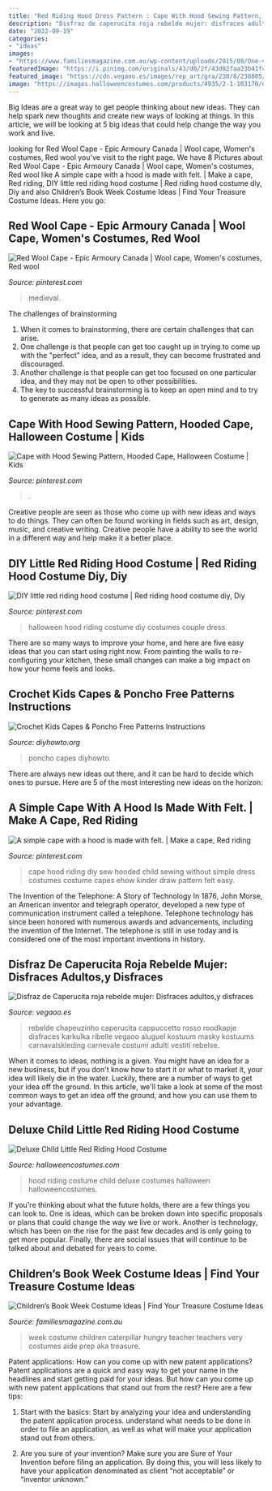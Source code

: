 ```yaml
---
title: "Red Riding Hood Dress Pattern : Cape With Hood Sewing Pattern, Hooded Cape, Halloween Costume"
description: "Disfraz de caperucita roja rebelde mujer: disfraces adultos,y disfraces"
date: "2022-09-19"
categories:
- "ideas"
images:
- "https://www.familiesmagazine.com.au/wp-content/uploads/2015/08/One-very-hungry-caterpillar-aka-Prep-Teacher-Aide.jpg"
featuredImage: "https://i.pinimg.com/originals/43/d8/2f/43d82faa23b41fc80e38d89676b1e898.jpg"
featured_image: "https://cdn.vegaoo.es/images/rep_art/gra/230/8/230805/disfraz-de-caperucita-roja-rebelde-mujer.jpg"
image: "https://images.halloweencostumes.com/products/4935/2-1-103170/deluxe-child-little-red-riding-hood-costume-5.jpg"
---
```



Big Ideas are a great way to get people thinking about new ideas. They can help spark new thoughts and create new ways of looking at things. In this article, we will be looking at 5 big ideas that could help change the way you work and live.

	

		
looking for Red Wool Cape - Epic Armoury Canada | Wool cape, Women&#039;s costumes, Red wool you've visit to the right page. We have 8 Pictures about Red Wool Cape - Epic Armoury Canada | Wool cape, Women&#039;s costumes, Red wool like A simple cape with a hood is made with felt. | Make a cape, Red riding, DIY little red riding hood costume | Red riding hood costume diy, Diy and also Children’s Book Week Costume Ideas | Find Your Treasure Costume Ideas. Here you go:
		
    
## Red Wool Cape - Epic Armoury Canada | Wool Cape, Women&#039;s Costumes, Red Wool

<img loading=lazy src="https://i.pinimg.com/originals/4f/6a/0c/4f6a0ceba8485b4216a96a4bd84ac997.jpg" onerror="this.onerror=null;this.src='https://tse3.mm.bing.net/th?id=OIP.Z5NArXxVNF4T3bPL9bKWLQHaLH&amp;pid=15.1';" alt="Red Wool Cape - Epic Armoury Canada | Wool cape, Women&#039;s costumes, Red wool">

_Source: pinterest.com_

>medieval. 

	

The challenges of brainstorming
1. When it comes to brainstorming, there are certain challenges that can arise.
2. One challenge is that people can get too caught up in trying to come up with the "perfect" idea, and as a result, they can become frustrated and discouraged.
3. Another challenge is that people can get too focused on one particular idea, and they may not be open to other possibilities.
4. The key to successful brainstorming is to keep an open mind and to try to generate as many ideas as possible.

    
## Cape With Hood Sewing Pattern, Hooded Cape, Halloween Costume | Kids

<img loading=lazy src="https://i.pinimg.com/originals/e8/07/b2/e807b2c41b23f4b6dbd5e14aa5645479.png" onerror="this.onerror=null;this.src='https://tse3.mm.bing.net/th?id=OIP.PoEaWoXoZ-yUXpHz05WQFgHaLG&amp;pid=15.1';" alt="Cape with Hood Sewing Pattern, Hooded Cape, Halloween Costume | Kids">

_Source: pinterest.com_

>. 

	

Creative people are seen as those who come up with new ideas and ways to do things. They can often be found working in fields such as art, design, music, and creative writing. Creative people have a ability to see the world in a different way and help make it a better place.

    
## DIY Little Red Riding Hood Costume | Red Riding Hood Costume Diy, Diy

<img loading=lazy src="https://i.pinimg.com/736x/6e/dd/fd/6eddfd3c1357fcfe91c6678c01ce3a90--red-riding-hood-costume-little-red.jpg" onerror="this.onerror=null;this.src='https://tse2.mm.bing.net/th?id=OIP.Y7WCOR6bFP1a7qX5K5s3tgHaNK&amp;pid=15.1';" alt="DIY little red riding hood costume | Red riding hood costume diy, Diy">

_Source: pinterest.com_

>halloween hood riding costume diy costumes couple dress. 

	

There are so many ways to improve your home, and here are five easy ideas that you can start using right now. From painting the walls to re-configuring your kitchen, these small changes can make a big impact on how your home feels and looks.

    
## Crochet Kids Capes &amp; Poncho Free Patterns Instructions

<img loading=lazy src="http://www.diyhowto.org/wp-content/uploads/DIYHowto-Crochet-Kids-Capes-Poncho-Free-Patterns-01.jpg" onerror="this.onerror=null;this.src='https://tse2.mm.bing.net/th?id=OIP.yoS7B6ROVTL_j02G0vsonAHaTf&amp;pid=15.1';" alt="Crochet Kids Capes &amp; Poncho Free Patterns Instructions">

_Source: diyhowto.org_

>poncho capes diyhowto. 

	

There are always new ideas out there, and it can be hard to decide which ones to pursue. Here are 5 of the most interesting new ideas on the horizon: 

    
## A Simple Cape With A Hood Is Made With Felt. | Make A Cape, Red Riding

<img loading=lazy src="https://i.pinimg.com/originals/43/d8/2f/43d82faa23b41fc80e38d89676b1e898.jpg" onerror="this.onerror=null;this.src='https://tse4.mm.bing.net/th?id=OIP.JMWv4vXI7FxOPnYQzg0i4AHaLJ&amp;pid=15.1';" alt="A simple cape with a hood is made with felt. | Make a cape, Red riding">

_Source: pinterest.com_

>cape hood riding diy sew hooded child sewing without simple dress costumes costume capes ehow kinder draw pattern felt easy. 

	

The Invention of the Telephone: A Story of Technology
In 1876, John Morse, an American inventor and telegraph operator, developed a new type of communication instrument called a telephone. Telephone technology has since been honored with numerous awards and advancements, including the invention of the Internet. The telephone is still in use today and is considered one of the most important inventions in history.

    
## Disfraz De Caperucita Roja Rebelde Mujer: Disfraces Adultos,y Disfraces

<img loading=lazy src="https://cdn.vegaoo.es/images/rep_art/gra/230/8/230805/disfraz-de-caperucita-roja-rebelde-mujer.jpg" onerror="this.onerror=null;this.src='https://tse4.mm.bing.net/th?id=OIP.-VBwm1CAj3duCtctP4FnGwHaJ4&amp;pid=15.1';" alt="Disfraz de Caperucita roja rebelde mujer: Disfraces adultos,y disfraces">

_Source: vegaoo.es_

>rebelde chapeuzinho caperucita cappuccetto rosso roodkapje disfraces karkulka ribelle vegaoo aluguel kostuum masky kostuums carnavalskleding carnevale costumi adulti vestiti rebelse. 

	

When it comes to ideas, nothing is a given. You might have an idea for a new business, but if you don't know how to start it or what to market it, your idea will likely die in the water. Luckily, there are a number of ways to get your idea off the ground. In this article, we'll take a look at some of the most common ways to get an idea off the ground, and how you can use them to your advantage.

    
## Deluxe Child Little Red Riding Hood Costume

<img loading=lazy src="https://images.halloweencostumes.com/products/4935/2-1-103170/deluxe-child-little-red-riding-hood-costume-5.jpg" onerror="this.onerror=null;this.src='https://tse1.mm.bing.net/th?id=OIP.OWYHDOADggtWYCamyetypAHaKl&amp;pid=15.1';" alt="Deluxe Child Little Red Riding Hood Costume">

_Source: halloweencostumes.com_

>hood riding costume child deluxe costumes halloween halloweencostumes. 

	

If you're thinking about what the future holds, there are a few things you can look to. One is ideas, which can be broken down into specific proposals or plans that could change the way we live or work. Another is technology, which has been on the rise for the past few decades and is only going to get more popular. Finally, there are social issues that will continue to be talked about and debated for years to come.

    
## Children’s Book Week Costume Ideas | Find Your Treasure Costume Ideas

<img loading=lazy src="https://www.familiesmagazine.com.au/wp-content/uploads/2015/08/One-very-hungry-caterpillar-aka-Prep-Teacher-Aide.jpg" onerror="this.onerror=null;this.src='https://tse2.mm.bing.net/th?id=OIP.jJcVa9aODrPsNKJjF74GJAHaJ4&amp;pid=15.1';" alt="Children’s Book Week Costume Ideas | Find Your Treasure Costume Ideas">

_Source: familiesmagazine.com.au_

>week costume children caterpillar hungry teacher teachers very costumes aide prep aka treasure. 

	

Patent applications: How can you come up with new patent applications?
Patent applications are a quick and easy way to get your name in the headlines and start getting paid for your ideas. But how can you come up with new patent applications that stand out from the rest? Here are a few tips: 
1. Start with the basics: Start by analyzing your idea and understanding the patent application process. understand what needs to be done in order to file an application, as well as what will make your application stand out from others. 

2. Are you sure of your invention? Make sure you are Sure of Your Invention before filing an application. By doing this, you will less likely to have your application denominated as client “not acceptable” or “inventor unknown.” 


